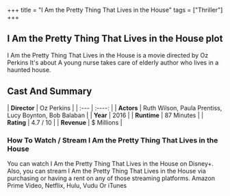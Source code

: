 +++
title = "I Am the Pretty Thing That Lives in the House"
tags = ["Thriller"]
+++
## I Am the Pretty Thing That Lives in the House plot
I Am the Pretty Thing That Lives in the House is a movie directed by Oz Perkins It's about A young nurse takes care of elderly author who lives in a haunted house.
## Cast And Summary
| **Director**      | Oz Perkins |
    | :---        |    :----:   |
    |  **Actors** | Ruth Wilson, Paula Prentiss, Lucy Boynton, Bob Balaban |
    | **Year**   | 2016    |
    |  **Runtime** | 87 Minutes |
    |  **Rating** | 4.7 / 10 | 
    |  **Revenue** | $ Millions |
### How To Watch / Stream I Am the Pretty Thing That Lives in the House
You can watch I Am the Pretty Thing That Lives in the House on Disney+.
Also, you can stream I Am the Pretty Thing That Lives in the House via purchasing or having a rent on any of those streaming platforms.
Amazon Prime Video, Netflix, Hulu, Vudu Or iTunes